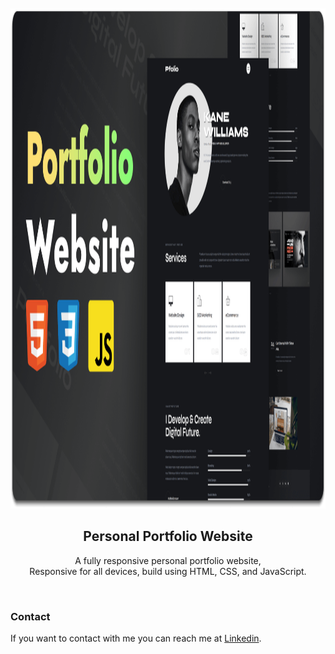 <div align="center">
  <br />
  <br />
 <img
                  src="./readme-images/desktop.png"
                  width="800"
                  height="800"
                  alt="Praveen"
                  class="w-100"
                />
  <h2 align="center">Personal Portfolio Website</h2>

A fully responsive personal portfolio website, <br />Responsive for all devices, build using HTML, CSS, and JavaScript.

</div>

<br />

### Contact

If you want to contact with me you can reach me at [Linkedin](https://www.linkedin.com/in/praveen219/).
